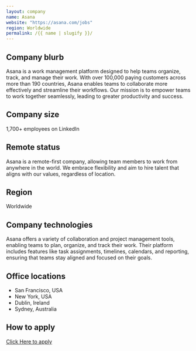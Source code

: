 ```yaml
---
layout: company
name: Asana
website: "https://asana.com/jobs"
region: Worldwide
permalink: /{{ name | slugify }}/
---
```


## Company blurb

Asana is a work management platform designed to help teams organize, track, and manage their work. With over 100,000 paying customers across more than 190 countries, Asana enables teams to collaborate more effectively and streamline their workflows. Our mission is to empower teams to work together seamlessly, leading to greater productivity and success.

## Company size

1,700+ employees on LinkedIn

## Remote status

Asana is a remote-first company, allowing team members to work from anywhere in the world. We embrace flexibility and aim to hire talent that aligns with our values, regardless of location.

## Region

Worldwide

## Company technologies

Asana offers a variety of collaboration and project management tools, enabling teams to plan, organize, and track their work. Their platform includes features like task assignments, timelines, calendars, and reporting, ensuring that teams stay aligned and focused on their goals.

## Office locations

- San Francisco, USA
- New York, USA
- Dublin, Ireland
- Sydney, Australia

## How to apply

[Click Here to apply](https://asana.com/jobs)
